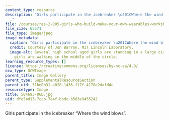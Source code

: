 ```yaml
---
content_type: resource
description: "Girls participate in the icebreaker \u201CWhere the wind blows\u201D\
  ."
file: /courses/res-2-005-girls-who-build-make-your-own-wearables-workshop-spring-2015/dfe54d137ccb7e4fbbdcb563e9455242_504693-06D.jpg
file_size: 65571
file_type: image/jpeg
image_metadata:
  caption: "Girls participate in the icebreaker \u201CWhere the wind blows\u201D."
  credit: Courtesy of Jon Barron, MIT Lincoln Laboratory.
  image-alt: Several high school aged girls are standing in a large circle. A few
    girls are walking in the middle of the circle.
learning_resource_types: []
license: https://creativecommons.org/licenses/by-nc-sa/4.0/
ocw_type: OCWImage
parent_title: Image Gallery
parent_type: SupplementalResourceSection
parent_uid: 31be0b31-a028-1436-f17f-4178e2dafd4c
resourcetype: Image
title: 504693-06D.jpg
uid: dfe54d13-7ccb-7e4f-bbdc-b563e9455242
---
```

Girls participate in the icebreaker “Where the wind blows”.